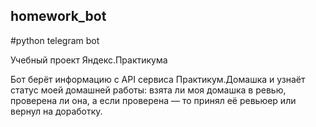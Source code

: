 ## homework_bot
#python telegram bot

Учебный проект Яндекс.Практикума 

Бот берёт информацию с API сервиса Практикум.Домашка и узнаёт статус моей домашней работы: взята ли моя домашка в ревью, проверена ли она, а если проверена — то принял её ревьюер или вернул на доработку.
